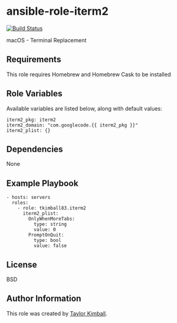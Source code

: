 # ansible-role-iterm2

[![Build Status](https://travis-ci.org/tkimball83/ansible-role-iterm2.svg?branch=master)](https://travis-ci.org/tkimball83/ansible-role-iterm2)

macOS - Terminal Replacement

## Requirements

This role requires Homebrew and Homebrew Cask to be installed

## Role Variables

Available variables are listed below, along with default values:

    iterm2_pkg: iterm2
    iterm2_domain: "com.googlecode.{{ iterm2_pkg }}"
    iterm2_plist: {}

## Dependencies

None

## Example Playbook

    - hosts: servers
      roles:
        - role: tkimball83.iterm2
          iterm2_plist:
            OnlyWhenMoreTabs:
              type: string
              value: 0
            PromptOnQuit:
              type: bool
              value: false

## License

BSD

## Author Information

This role was created by [Taylor Kimball](http://www.linuxhq.org).
